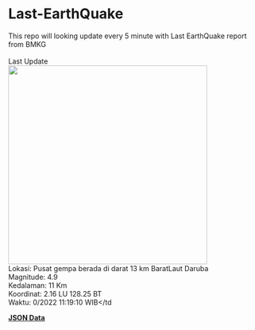 # Last-EarthQuake
This repo will looking update every 5 minute with Last EarthQuake report from BMKG
<br>
<br>
Last Update
<br>
<img src="https://ews.bmkg.go.id/TEWS/data/20221019111910.mmi.jpg" width="400"/>
<br>
Lokasi: Pusat gempa berada di darat 13 km BaratLaut Daruba <br>
Magnitude: 4.9 <br>
Kedalaman: 11 Km <br>
Koordinat: 2.16 LU 128.25 BT <br>
Waktu: 0/2022 11:19:10 WIB</td <br>

<a href="./data/data.json">**JSON Data**</a>

